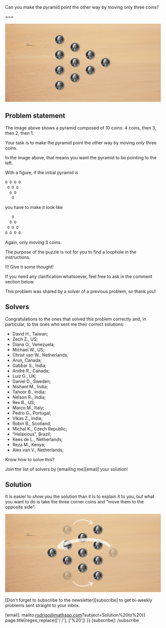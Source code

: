Can you make the pyramid point the other way by moving only three coins?

===

![10 coins laid in a pyramid, with the tip to the right.](thumbnail.webp "10 coin pyramid.")

## Problem statement

The image above shows a pyramid composed of 10 coins:
4 coins, then 3, then 2, then 1.

Your task is to make the pyramid point the other way by moving
_only_ three coins.

In the image above, that means you want the pyramid to be pointing to the left.

With a figure, if the initial pyramid is

```txt
O O O O
 O O O
  O O
   O
```

you have to make it look like

```txt
   O
  O O 
 O O O
O O O O
```

Again, only moving 3 coins.

The purpose of the puzzle is not for you to find a loophole in the instructions.

!!! Give it some thought!

If you need any clarification whatsoever, feel free to ask in the comment section below.

This problem was shared by a solver of a previous problem, so thank _you_!


## Solvers


Congratulations to the ones that solved this problem correctly and, in particular, to the ones
who sent me their correct solutions:

 - David H., Taiwan;
 - Zech Z., US;
 - Diana O., Venezuela;
 - Michael W., US;
 - Christ van W., Netherlands;
 - Arun, Canada;
 - Gabbar S., India;
 - André R., Canada;
 - Luiz G., UK;
 - Daniel D., Sweden;
 - Nishant M., India;
 - Tahoor B., India;
 - Nelson R., India;
 - Rex B., US;
 - Marco M., Italy;
 - Pedro G., Portugal;
 - Vikas Z., India;
 - Robin B., Scotland;
 - Michal K., Czech Republic;
 - “Helaxious”, Brazil;
 - Kees de L., Netherlands;
 - Reza M., Kenya;
 - Alex van V., Netherlands;

Know how to solve this?

Join the list of solvers by [emailing me][email] your solution!


## Solution

It is easier to _show_ you the solution than it is to explain it to you,
but what you want to do is take the three corner coins and “move them to the opposite side”:

![](_solution.webp "A depiction of the coin pyramid pointing to the other side.")


[Don't forget to subscribe to the newsletter][subscribe] to get bi-weekly
problems sent straight to your inbox.

[email]: mailto:rodrigo@mathspp.com?subject=Solution%20to%20{{ page.title|regex_replace(['/ /'], ['%20']) }}
[subscribe]: /subscribe
